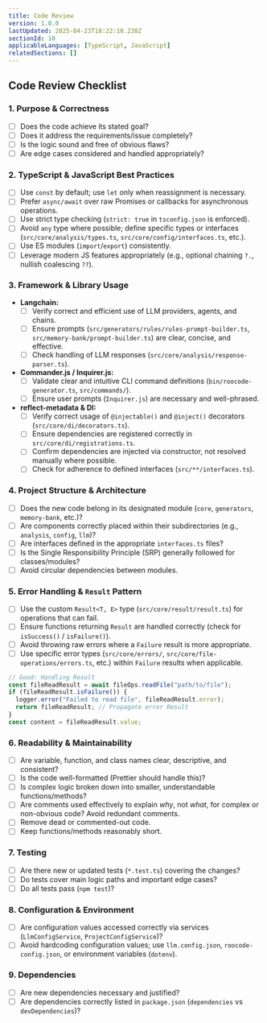 ```yaml
---
title: Code Review
version: 1.0.0
lastUpdated: 2025-04-23T18:22:10.238Z
sectionId: 10
applicableLanguages: [TypeScript, JavaScript]
relatedSections: []
---
```


## Code Review Checklist

### 1. Purpose & Correctness
- [ ] Does the code achieve its stated goal?
- [ ] Does it address the requirements/issue completely?
- [ ] Is the logic sound and free of obvious flaws?
- [ ] Are edge cases considered and handled appropriately?

### 2. TypeScript & JavaScript Best Practices
- [ ] Use `const` by default; use `let` only when reassignment is necessary.
- [ ] Prefer `async/await` over raw Promises or callbacks for asynchronous operations.
- [ ] Use strict type checking (`strict: true` in `tsconfig.json` is enforced).
- [ ] Avoid `any` type where possible; define specific types or interfaces (`src/core/analysis/types.ts`, `src/core/config/interfaces.ts`, etc.).
- [ ] Use ES modules (`import`/`export`) consistently.
- [ ] Leverage modern JS features appropriately (e.g., optional chaining `?.`, nullish coalescing `??`).

### 3. Framework & Library Usage
- **Langchain:**
    - [ ] Verify correct and efficient use of LLM providers, agents, and chains.
    - [ ] Ensure prompts (`src/generators/rules/rules-prompt-builder.ts`, `src/memory-bank/prompt-builder.ts`) are clear, concise, and effective.
    - [ ] Check handling of LLM responses (`src/core/analysis/response-parser.ts`).
- **Commander.js / Inquirer.js:**
    - [ ] Validate clear and intuitive CLI command definitions (`bin/roocode-generator.ts`, `src/commands/`).
    - [ ] Ensure user prompts (`Inquirer.js`) are necessary and well-phrased.
- **reflect-metadata & DI:**
    - [ ] Verify correct usage of `@injectable()` and `@inject()` decorators (`src/core/di/decorators.ts`).
    - [ ] Ensure dependencies are registered correctly in `src/core/di/registrations.ts`.
    - [ ] Confirm dependencies are injected via constructor, not resolved manually where possible.
    - [ ] Check for adherence to defined interfaces (`src/**/interfaces.ts`).

### 4. Project Structure & Architecture
- [ ] Does the new code belong in its designated module (`core`, `generators`, `memory-bank`, etc.)?
- [ ] Are components correctly placed within their subdirectories (e.g., `analysis`, `config`, `llm`)?
- [ ] Are interfaces defined in the appropriate `interfaces.ts` files?
- [ ] Is the Single Responsibility Principle (SRP) generally followed for classes/modules?
- [ ] Avoid circular dependencies between modules.

### 5. Error Handling & `Result` Pattern
- [ ] Use the custom `Result<T, E>` type (`src/core/result/result.ts`) for operations that can fail.
- [ ] Ensure functions returning `Result` are handled correctly (check for `isSuccess()` / `isFailure()`).
- [ ] Avoid throwing raw errors where a `Failure` result is more appropriate.
- [ ] Use specific error types (`src/core/errors/`, `src/core/file-operations/errors.ts`, etc.) within `Failure` results when applicable.
```typescript
// Good: Handling Result
const fileReadResult = await fileOps.readFile("path/to/file");
if (fileReadResult.isFailure()) {
  logger.error("Failed to read file", fileReadResult.error);
  return fileReadResult; // Propagate error Result
}
const content = fileReadResult.value;
```

### 6. Readability & Maintainability
- [ ] Are variable, function, and class names clear, descriptive, and consistent?
- [ ] Is the code well-formatted (Prettier should handle this)?
- [ ] Is complex logic broken down into smaller, understandable functions/methods?
- [ ] Are comments used effectively to explain *why*, not *what*, for complex or non-obvious code? Avoid redundant comments.
- [ ] Remove dead or commented-out code.
- [ ] Keep functions/methods reasonably short.

### 7. Testing
- [ ] Are there new or updated tests (`*.test.ts`) covering the changes?
- [ ] Do tests cover main logic paths and important edge cases?
- [ ] Do all tests pass (`npm test`)?

### 8. Configuration & Environment
- [ ] Are configuration values accessed correctly via services (`LlmConfigService`, `ProjectConfigService`)?
- [ ] Avoid hardcoding configuration values; use `llm.config.json`, `roocode-config.json`, or environment variables (`dotenv`).

### 9. Dependencies
- [ ] Are new dependencies necessary and justified?
- [ ] Are dependencies correctly listed in `package.json` (`dependencies` vs `devDependencies`)?